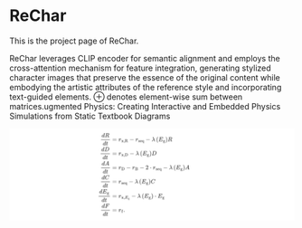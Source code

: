 # ReChar

This is the project page of ReChar.

ReChar leverages CLIP encoder for semantic alignment and employs the cross-attention mechanism for feature integration, generating stylized character images that preserve the essence of the original content while embodying the artistic attributes of the reference style and incorporating text-guided elements. $\oplus$ denotes element-wise sum between matrices.ugmented Physics: Creating Interactive and Embedded Physics Simulations from Static Textbook Diagrams

![mech](https://github.com/StatXzy7/cholesterol-management-model_LZU-CHINA_2023/blob/main/igem/model/figures/model_equation.png)	
